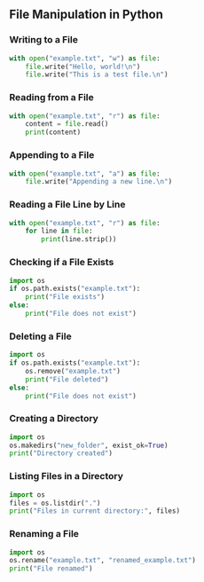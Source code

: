## File Manipulation in Python

### Writing to a File
```python
with open("example.txt", "w") as file:
    file.write("Hello, world!\n")
    file.write("This is a test file.\n")
```

### Reading from a File
```python
with open("example.txt", "r") as file:
    content = file.read()
    print(content)
```

### Appending to a File
```python
with open("example.txt", "a") as file:
    file.write("Appending a new line.\n")
```

### Reading a File Line by Line
```python
with open("example.txt", "r") as file:
    for line in file:
        print(line.strip())
```

### Checking if a File Exists
```python
import os
if os.path.exists("example.txt"):
    print("File exists")
else:
    print("File does not exist")
```

### Deleting a File
```python
import os
if os.path.exists("example.txt"):
    os.remove("example.txt")
    print("File deleted")
else:
    print("File does not exist")
```

### Creating a Directory
```python
import os
os.makedirs("new_folder", exist_ok=True)
print("Directory created")
```

### Listing Files in a Directory
```python
import os
files = os.listdir(".")
print("Files in current directory:", files)
```

### Renaming a File
```python
import os
os.rename("example.txt", "renamed_example.txt")
print("File renamed")
